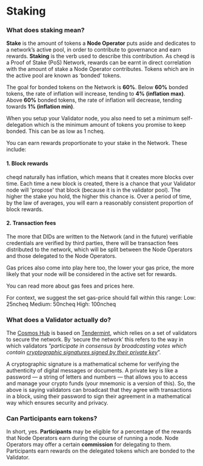 # Staking

### What does **staking** mean?

**Stake** is the amount of tokens a **Node Operator** puts aside and dedicates to a network’s active pool, in order to contribute to governance and earn rewards. **Staking** is the verb used to describe this contribution. As cheqd is a Proof of Stake (PoS) Network, rewards can be earnt in direct correlation with the amount of stake a Node Operator contributes. Tokens which are in the active pool are known as ‘bonded’ tokens.

The goal for bonded tokens on the Network is **60%**. Below **60%** bonded tokens, the rate of inflation will increase, tending to **4%** **(inflation max)**. Above **60%** bonded tokens, the rate of inflation will decrease, tending towards **1% (inflation min)**.

When you setup your Validator node, you also need to set a minimum self-delegation which is the minimum amount of tokens you promise to keep bonded. This can be as low as 1 ncheq.

You can earn rewards proportionate to your stake in the Network. These include:

#### 1. Block rewards

cheqd naturally has inflation, which means that it creates more blocks over time. Each time a new block is created, there is a chance that your Validator node will 'propose' that block (because it is in the validator pool). The higher the stake you hold, the higher this chance is. Over a period of time, by the law of averages, you will earn a reasonably consistent proportion of block rewards.

#### 2. Transaction fees

The more that DIDs are written to the Network (and in the future) verifiable credentials are verified by third parties, there will be transaction fees distributed to the network, which will be split between the Node Operators and those delegated to the Node Operators.

Gas prices also come into play here too, the lower your gas price, the more likely that your node will be considered in the active set for rewards.

You can read more about gas fees and prices here.

For context, we suggest the set gas-price should fall within this range: Low: 25ncheq Medium: 50ncheq High: 100ncheq



### What does a **Validator** actually do?

The [Cosmos Hub](https://hub.cosmos.network/main/gaia-tutorials/what-is-gaia.html) is based on [Tendermint](https://tendermint.com/docs/introduction/what-is-tendermint.html), which relies on a set of validators to secure the network. By ‘secure the network’ this refers to the way in which validators “_participate in consensus by broadcasting votes which contain_ [_cryptographic signatures signed by their private key_](https://hub.cosmos.network/main/validators/validator-faq.html)”.

A cryptographic signature is a mathematical scheme for verifying the authenticity of digital messages or documents. A private key is like a password — a string of letters and numbers — that allows you to access and manage your crypto funds (your mnemonic is a version of this). So, the above is saying validators can broadcast that they agree with transactions in a block, using their password to sign their agreement in a mathematical way which ensures security and privacy.

### Can **Participants** earn tokens?

In short, yes. **Participants** may be eligible for a percentage of the rewards that Node Operators earn during the course of running a node. Node Operators may offer a certain **commission** for delegating to them. Participants earn rewards on the delegated tokens which are bonded to the Validator.

###

###
